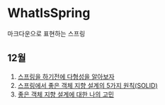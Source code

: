 # WhatIsSpring
마크다운으로 표현하는 스프링


## 12월 

1. [스프링을 하기전에 다형성을 알아보자](https://github.com/Imaspear/WhatIsSpring/blob/main/2021/12월/12일/스프링을_하기_전에_다형성을_알아보자.md)
2. [스프링에서 좋은 객체 지향 설계의 5가지 원칙(SOLID)](https://github.com/Imaspear/WhatIsSpring/blob/main/2021/12월/12일/스프링에서_좋은_객체_지향_설계의_5가지_원칙(SOLID).md)
3. [좋은 객체 지향 설계에 대한 나의 고민](https://github.com/Imaspear/WhatIsSpring/blob/main/2021/12월/12일/좋은_객체_지향_설계에_대한_나의_고민.md)